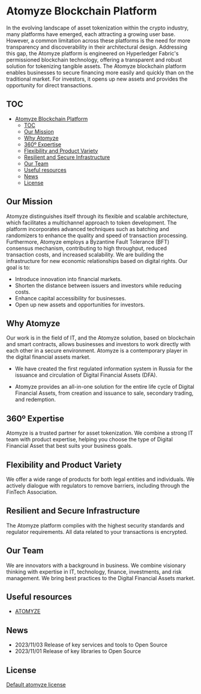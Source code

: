 # Atomyze Blockchain Platform

In the evolving landscape of asset tokenization within the crypto industry, many platforms have emerged, each attracting a growing user base. However, a common limitation across these platforms is the need for more transparency and discoverability in their architectural design. Addressing this gap, the Atomyze platform is engineered on Hyperledger Fabric's permissioned blockchain technology, offering a transparent and robust solution for tokenizing tangible assets. The Atomyze blockchain platform enables businesses to secure financing more easily and quickly than on the traditional market. For investors, it opens up new assets and provides the opportunity for direct transactions.

## TOC

- [Atomyze Blockchain Platform](#-atomyze-blockchain-platform)
  - [TOC](#-toc)
  - [Our Mission](#-our-mission)
  - [Why Atomyze](#-why-atomyze)
  - [360º Expertise](#-360º-expertise)
  - [Flexibility and Product Variety](#-flexibility-and-product-variety)
  - [Resilient and Secure Infrastructure](#-resilient-and-secure-infrastructure)
  - [Our Team](#-our-team)
  - [Useful resources](#-useful-resources)
  - [News](#-news)
  - [License](#-license)

## Our Mission

Atomyze distinguishes itself through its flexible and scalable architecture, which facilitates a multichannel approach to token development. The platform incorporates advanced techniques such as batching and randomizers to enhance the quality and speed of transaction processing. Furthermore, Atomyze employs a Byzantine Fault Tolerance (BFT) consensus mechanism, contributing to high throughput, reduced transaction costs, and increased scalability. We are building the infrastructure for new economic relationships based on digital rights. Our goal is to:

- Introduce innovation into financial markets.
- Shorten the distance between issuers and investors while reducing costs.
- Enhance capital accessibility for businesses.
- Open up new assets and opportunities for investors.

## Why Atomyze

Our work is in the field of IT, and the Atomyze solution, based on blockchain and smart contracts, allows businesses and investors to work directly with each other in a secure environment. Atomyze is a contemporary player in the digital financial assets market.

- We have created the first regulated information system in Russia for the issuance and circulation of Digital Financial Assets (DFA). 

- Atomyze provides an all-in-one solution for the entire life cycle of Digital Financial Assets, from creation and issuance to sale, secondary trading, and redemption.

## 360º Expertise

Atomyze is a trusted partner for asset tokenization. We combine a strong IT team with product expertise, helping you choose the type of Digital Financial Asset that best suits your business goals.

## Flexibility and Product Variety

We offer a wide range of products for both legal entities and individuals. We actively dialogue with regulators to remove barriers, including through the FinTech Association.

## Resilient and Secure Infrastructure

The Atomyze platform complies with the highest security standards and regulator requirements. All data related to your transactions is encrypted.

## Our Team

We are innovators with a background in business. We combine visionary thinking with expertise in IT, technology, finance, investments, and risk management. We bring best practices to the Digital Financial Assets market.
<!-- 
## Roadmap

TODO -->

<!-- ## Contribution guidelines

TODO -->

## Useful resources

* [ATOMYZE](https://atomyze.ru/)

## News

* 2023/11/03 Release of key services and tools to Open Source
* 2023/11/01 Release of key libraries to Open Source

## License

[Default atomyze license](LICENSE)
